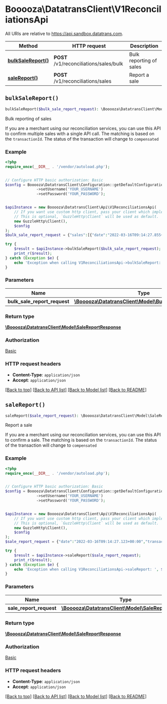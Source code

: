 # Booooza\DatatransClient\V1ReconciliationsApi

All URIs are relative to https://api.sandbox.datatrans.com.

Method | HTTP request | Description
------------- | ------------- | -------------
[**bulkSaleReport()**](V1ReconciliationsApi.md#bulkSaleReport) | **POST** /v1/reconciliations/sales/bulk | Bulk reporting of sales
[**saleReport()**](V1ReconciliationsApi.md#saleReport) | **POST** /v1/reconciliations/sales | Report a sale


## `bulkSaleReport()`

```php
bulkSaleReport($bulk_sale_report_request): \Booooza\DatatransClient\Model\SaleReportResponse
```

Bulk reporting of sales

If you are a merchant using our reconciliation services, you can use this API to confirm multiple sales with a single API call. The matching is based on the `transactionId`. The status of the transaction will change to `compensated`

### Example

```php
<?php
require_once(__DIR__ . '/vendor/autoload.php');


// Configure HTTP basic authorization: Basic
$config = Booooza\DatatransClient\Configuration::getDefaultConfiguration()
              ->setUsername('YOUR_USERNAME')
              ->setPassword('YOUR_PASSWORD');


$apiInstance = new Booooza\DatatransClient\Api\V1ReconciliationsApi(
    // If you want use custom http client, pass your client which implements `GuzzleHttp\ClientInterface`.
    // This is optional, `GuzzleHttp\Client` will be used as default.
    new GuzzleHttp\Client(),
    $config
);
$bulk_sale_report_request = {"sales":[{"date":"2022-03-16T09:14:27.855+00:00","transactionId":"220316101427455749","currency":"CHF","amount":1000,"type":"payment","refno":"pHBTuZFay"},{"date":"2022-03-16T09:14:28.349+00:00","transactionId":"220316101427945759","currency":"CHF","amount":1000,"type":"payment","refno":"xv8XWrFbT"}]}; // \Booooza\DatatransClient\Model\BulkSaleReportRequest

try {
    $result = $apiInstance->bulkSaleReport($bulk_sale_report_request);
    print_r($result);
} catch (Exception $e) {
    echo 'Exception when calling V1ReconciliationsApi->bulkSaleReport: ', $e->getMessage(), PHP_EOL;
}
```

### Parameters

Name | Type | Description  | Notes
------------- | ------------- | ------------- | -------------
 **bulk_sale_report_request** | [**\Booooza\DatatransClient\Model\BulkSaleReportRequest**](../Model/BulkSaleReportRequest.md)|  |

### Return type

[**\Booooza\DatatransClient\Model\SaleReportResponse**](../Model/SaleReportResponse.md)

### Authorization

[Basic](../../README.md#Basic)

### HTTP request headers

- **Content-Type**: `application/json`
- **Accept**: `application/json`

[[Back to top]](#) [[Back to API list]](../../README.md#endpoints)
[[Back to Model list]](../../README.md#models)
[[Back to README]](../../README.md)

## `saleReport()`

```php
saleReport($sale_report_request): \Booooza\DatatransClient\Model\SaleReportResponse
```

Report a sale

If you are a merchant using our reconciliation services, you can use this API to confirm a sale. The matching is based on the `transactionId`. The status of the transaction will change to `compensated`

### Example

```php
<?php
require_once(__DIR__ . '/vendor/autoload.php');


// Configure HTTP basic authorization: Basic
$config = Booooza\DatatransClient\Configuration::getDefaultConfiguration()
              ->setUsername('YOUR_USERNAME')
              ->setPassword('YOUR_PASSWORD');


$apiInstance = new Booooza\DatatransClient\Api\V1ReconciliationsApi(
    // If you want use custom http client, pass your client which implements `GuzzleHttp\ClientInterface`.
    // This is optional, `GuzzleHttp\Client` will be used as default.
    new GuzzleHttp\Client(),
    $config
);
$sale_report_request = {"date":"2022-03-16T09:14:27.123+00:00","transactionId":"220316101425695741","currency":"CHF","amount":1000,"type":"payment","refno":"8LkOXfMm7"}; // \Booooza\DatatransClient\Model\SaleReportRequest

try {
    $result = $apiInstance->saleReport($sale_report_request);
    print_r($result);
} catch (Exception $e) {
    echo 'Exception when calling V1ReconciliationsApi->saleReport: ', $e->getMessage(), PHP_EOL;
}
```

### Parameters

Name | Type | Description  | Notes
------------- | ------------- | ------------- | -------------
 **sale_report_request** | [**\Booooza\DatatransClient\Model\SaleReportRequest**](../Model/SaleReportRequest.md)|  |

### Return type

[**\Booooza\DatatransClient\Model\SaleReportResponse**](../Model/SaleReportResponse.md)

### Authorization

[Basic](../../README.md#Basic)

### HTTP request headers

- **Content-Type**: `application/json`
- **Accept**: `application/json`

[[Back to top]](#) [[Back to API list]](../../README.md#endpoints)
[[Back to Model list]](../../README.md#models)
[[Back to README]](../../README.md)
